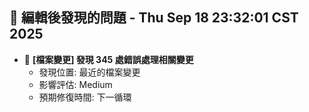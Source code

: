 ## 🚨 編輯後發現的問題 - Thu Sep 18 23:32:01 CST 2025

- 🔄 **[檔案變更] 發現      345 處錯誤處理相關變更**
  - 發現位置: 最近的檔案變更
  - 影響評估: Medium
  - 預期修復時間: 下一循環

